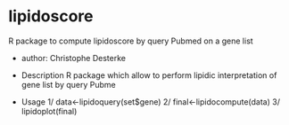 # lipidoscore
R package to compute lipidoscore by query Pubmed on a gene list

- author: Christophe Desterke

- Description
    R package which allow to perform lipidic interpretation of gene list by query Pubme

- Usage
  1/ data<-lipidoquery(set$gene)
  2/ final<-lipidocompute(data)
  3/ lipidoplot(final)
  
